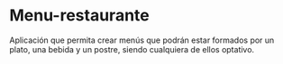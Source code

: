 # Menu-restaurante
Aplicación que permita crear menús que podrán estar formados por un plato, una bebida y un postre, siendo cualquiera de ellos optativo.
